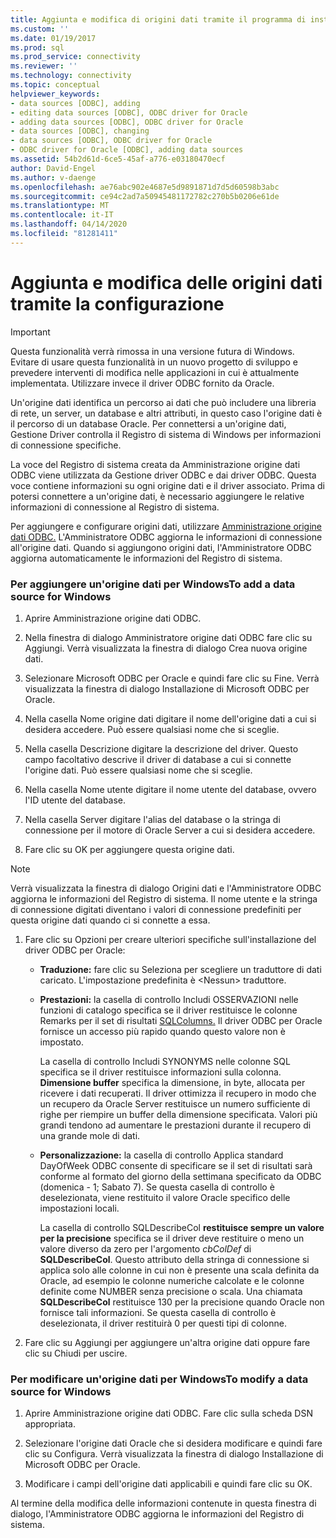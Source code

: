 ```yaml
---
title: Aggiunta e modifica di origini dati tramite il programma di installazione . Documenti Microsoft
ms.custom: ''
ms.date: 01/19/2017
ms.prod: sql
ms.prod_service: connectivity
ms.reviewer: ''
ms.technology: connectivity
ms.topic: conceptual
helpviewer_keywords:
- data sources [ODBC], adding
- editing data sources [ODBC], ODBC driver for Oracle
- adding data sources [ODBC], ODBC driver for Oracle
- data sources [ODBC], changing
- data sources [ODBC], ODBC driver for Oracle
- ODBC driver for Oracle [ODBC], adding data sources
ms.assetid: 54b2d61d-6ce5-45af-a776-e03180470ecf
author: David-Engel
ms.author: v-daenge
ms.openlocfilehash: ae76abc902e4687e5d9891871d7d5d60598b3abc
ms.sourcegitcommit: ce94c2ad7a50945481172782c270b5b0206e61de
ms.translationtype: MT
ms.contentlocale: it-IT
ms.lasthandoff: 04/14/2020
ms.locfileid: "81281411"
---
```

# <a name="adding-and-modifying-data-sources-using-setup"></a>Aggiunta e modifica delle origini dati tramite la configurazione
> [!IMPORTANT]  
>  Questa funzionalità verrà rimossa in una versione futura di Windows. Evitare di usare questa funzionalità in un nuovo progetto di sviluppo e prevedere interventi di modifica nelle applicazioni in cui è attualmente implementata. Utilizzare invece il driver ODBC fornito da Oracle.  
  
 Un'origine dati identifica un percorso ai dati che può includere una libreria di rete, un server, un database e altri attributi, in questo caso l'origine dati è il percorso di un database Oracle. Per connettersi a un'origine dati, Gestione Driver controlla il Registro di sistema di Windows per informazioni di connessione specifiche.  
  
 La voce del Registro di sistema creata da Amministrazione origine dati ODBC viene utilizzata da Gestione driver ODBC e dai driver ODBC. Questa voce contiene informazioni su ogni origine dati e il driver associato. Prima di potersi connettere a un'origine dati, è necessario aggiungere le relative informazioni di connessione al Registro di sistema.  
  
 Per aggiungere e configurare origini dati, utilizzare [Amministrazione origine dati ODBC.](../../odbc/admin/odbc-data-source-administrator.md) L'Amministratore ODBC aggiorna le informazioni di connessione all'origine dati. Quando si aggiungono origini dati, l'Amministratore ODBC aggiorna automaticamente le informazioni del Registro di sistema.  
  
### <a name="to-add-a-data-source-for-windows"></a>Per aggiungere un'origine dati per WindowsTo add a data source for Windows  
  
1.  Aprire Amministrazione origine dati ODBC.  
  
2.  Nella finestra di dialogo Amministratore origine dati ODBC fare clic su Aggiungi. Verrà visualizzata la finestra di dialogo Crea nuova origine dati.  
  
3.  Selezionare Microsoft ODBC per Oracle e quindi fare clic su Fine. Verrà visualizzata la finestra di dialogo Installazione di Microsoft ODBC per Oracle.  
  
4.  Nella casella Nome origine dati digitare il nome dell'origine dati a cui si desidera accedere. Può essere qualsiasi nome che si sceglie.  
  
5.  Nella casella Descrizione digitare la descrizione del driver. Questo campo facoltativo descrive il driver di database a cui si connette l'origine dati. Può essere qualsiasi nome che si sceglie.  
  
6.  Nella casella Nome utente digitare il nome utente del database, ovvero l'ID utente del database.  
  
7.  Nella casella Server digitare l'alias del database o la stringa di connessione per il motore di Oracle Server a cui si desidera accedere.  
  
8.  Fare clic su OK per aggiungere questa origine dati.  
  
> [!NOTE]  
>  Verrà visualizzata la finestra di dialogo Origini dati e l'Amministratore ODBC aggiorna le informazioni del Registro di sistema. Il nome utente e la stringa di connessione digitati diventano i valori di connessione predefiniti per questa origine dati quando ci si connette a essa.  
  
1.  Fare clic su Opzioni per creare ulteriori specifiche sull'installazione del driver ODBC per Oracle:  
  
    -   **Traduzione:** fare clic su Seleziona per scegliere un traduttore di dati caricato. L'impostazione predefinita è \<Nessun> traduttore.  
  
    -   **Prestazioni:** la casella di controllo Includi OSSERVAZIONI nelle funzioni di catalogo specifica se il driver restituisce le colonne Remarks per il set di risultati [SQLColumns.](../../odbc/microsoft/level-1-api-functions-odbc-driver-for-oracle.md) Il driver ODBC per Oracle fornisce un accesso più rapido quando questo valore non è impostato.  
  
         La casella di controllo Includi SYNONYMS nelle colonne SQL specifica se il driver restituisce informazioni sulla colonna. **Dimensione buffer** specifica la dimensione, in byte, allocata per ricevere i dati recuperati. Il driver ottimizza il recupero in modo che un recupero da Oracle Server restituisce un numero sufficiente di righe per riempire un buffer della dimensione specificata. Valori più grandi tendono ad aumentare le prestazioni durante il recupero di una grande mole di dati.  
  
    -   **Personalizzazione:** la casella di controllo Applica standard DayOfWeek ODBC consente di specificare se il set di risultati sarà conforme al formato del giorno della settimana specificato da ODBC (domenica - 1; Sabato 7). Se questa casella di controllo è deselezionata, viene restituito il valore Oracle specifico delle impostazioni locali.  
  
         La casella di controllo SQLDescribeCol **restituisce sempre un valore per la precisione** specifica se il driver deve restituire o meno un valore diverso da zero per l'argomento *cbColDef* di **SQLDescribeCol**. Questo attributo della stringa di connessione si applica solo alle colonne in cui non è presente una scala definita da Oracle, ad esempio le colonne numeriche calcolate e le colonne definite come NUMBER senza precisione o scala. Una chiamata **SQLDescribeCol** restituisce 130 per la precisione quando Oracle non fornisce tali informazioni. Se questa casella di controllo è deselezionata, il driver restituirà 0 per questi tipi di colonne.  
  
2.  Fare clic su Aggiungi per aggiungere un'altra origine dati oppure fare clic su Chiudi per uscire.  
  
### <a name="to-modify-a-data-source-for-windows"></a>Per modificare un'origine dati per WindowsTo modify a data source for Windows  
  
1.  Aprire Amministrazione origine dati ODBC. Fare clic sulla scheda DSN appropriata.  
  
2.  Selezionare l'origine dati Oracle che si desidera modificare e quindi fare clic su Configura. Verrà visualizzata la finestra di dialogo Installazione di Microsoft ODBC per Oracle.  
  
3.  Modificare i campi dell'origine dati applicabili e quindi fare clic su OK.  
  
 Al termine della modifica delle informazioni contenute in questa finestra di dialogo, l'Amministratore ODBC aggiorna le informazioni del Registro di sistema.
